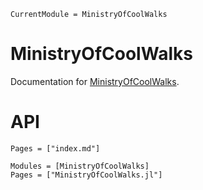 ```@meta
CurrentModule = MinistryOfCoolWalks
```

# MinistryOfCoolWalks

Documentation for [MinistryOfCoolWalks](https://github.com/SuperGrobi/MinistryOfCoolWalks.jl).

# API

```@index
Pages = ["index.md"]
```

```@autodocs
Modules = [MinistryOfCoolWalks]
Pages = ["MinistryOfCoolWalks.jl"]
```